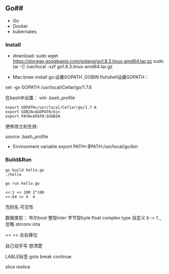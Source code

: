 
## Go##
- Go
- Docker
- kubernates

### Install ###
- download:
		sudo wget  https://storage.googleapis.com/golang/go1.8.3.linux-amd64.tar.gz
    	sudo tar -C /usr/local -xzf go1.8.3.linux-amd64.tar.gz

- Mac:brew install go:设置GOPATH ,GOBIN
fishshell设置GOPATH：

set -gx GOPATH /usr/local/Cellar/go/1.7.6

在bash中设置：
vim .bash_profile

    export GOPATH=/usr/local/Cellar/go/1.7.6
    export GOBIN=$GOPATH/bin
    export PATH=$PATH:$GOBIN

使修改立刻生效:

source .bash_profile

- Environment variable
     	export PATH=$PATH:/usr/local/go/bin

### Build&Run ###
    go build hello.go
    ./hello

    go run hello.go

    <<:1 << 100 2^100
	>>:64 >> 4  4


包别名
可见性

数据类型：
布尔bool 整型inter 字节型byte float complex  type 自定义
b := 1 _ 忽略  strconv
iota

<< >> 左右移位


自己动手写  想清楚

LABLE标签 goto  break continue

slice
reslice
